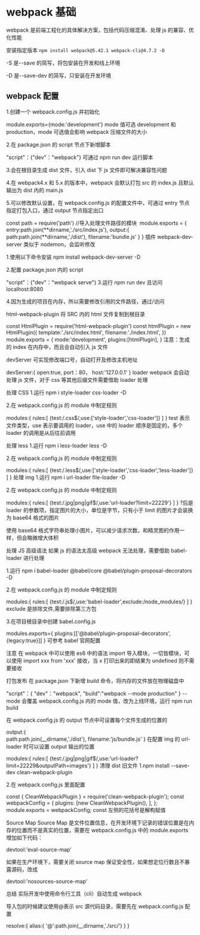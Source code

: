 # webpack 基础

webpack 是前端工程化的具体解决方案，包括代码压缩混淆、处理 js 的兼容、优化性能

安装指定版本 `npm install webpack@5.42.1 webpack-cli@4.7.2 -D`

-S 是--save 的简写，将包安装在开发和线上环境

-D 是--save-dev 的简写，只安装在开发环境

## webpack 配置

1.创建一个 webpack.config.js 并初始化

module.exports={mode:'development'}
mode 值可选 development 和 production，mode 可选值会影响 webpack 压缩文件的大小

2.在 package.json 的 script 节点下新增脚本

"script"：{"dev"："webpack"}
可通过 npm run dev 运行脚本

3.会在根目录生成 dist 文件，引入 dist 下 js 文件即可解决兼容性问题

4.在 webpack4.x 和 5.x 的版本中，webpack 会默认打包 src 的 index.js 且默认输出为 dist 内的 main.js

5.可以修改默认设置，在 webpack.config.js 的配置文件中，可通过 entry 节点指定打包入口，通过 output 节点指定出口

const path = require('path')
//导入处理文件路径的模块
​
module.exports = {
entry:path.join(**dirname,'./src/index.js'),
output:{
path:path.join(**dirname,'./dist'),
filename:'bundle.js'
}
}
插件
webpack-dev-server 类似于 nodemon，会监听修改

1.使用以下命令安装 npm install webpack-dev-server -D

2.配置 package.json 内的 script

"script"：{"dev"："webpack serve"} 3.运行 npm run dev 且访问 localhost:8080

4.因为生成的项目在内存，所以需要修改引用的文件路径，通过/访问

html-webpack-plugin 将 SRC 内的 html 文件复制到根目录

const HtmlPlugin = require('html-webpack-plugin')
const htmlPlugin = new HtmlPlugin({
template:'./src/index.html',
filename:'./index.html',
})
​
module.exports = {
mode:'development',
plugins:[htmlPlugin],
}
注意：生成的 index 在内存中，而且会自动引入 js 文件

devServer 可实现修改端口号，自动打开及修改主机地址

devServer:{
open:true,
port：80，
host:'127.0.0.1'
}
loader
webpack 会自动处理 js 文件，对于 css 等其他后缀文件需要借助 loader 处理

处理 CSS 1.运行 npm i style-loader css-loader -D

2.在 webpack.config.js 的 module 中制定规则

modules:{
rules:[
{test:/\.css$/,use:['style-loader','css-loader']}
]
}
test 表示文件类型，use 表示要调用的 loader，use 中的 loader 顺序是固定的，多个 loader 的调用是从后往前调用

处理 less 1.运行 npm i less-loader less -D

2.在 webpack.config.js 的 module 中制定规则

modules:{
rules:[
{test:/\.less$/,use:['style-loader','css-loader','less-loader']}
]
}
处理 img 1.运行 npm i url-loader file-loader -D

2.在 webpack.config.js 的 module 中制定规则

modules:{
rules:[
{test:/\.jpg|png|gif$/,use:'url-loader?limit=22229'}
]
}
?后是 loader 的参数项，指定图片的大小，单位是字节，只有小于 limit 的图片才会装换为 base64 格式的图片

使用 base64 格式字符串处理小图片，可以减少请求次数，和精灵图的作用一样，但会略微增大体积

处理 JS 高级语法
如果 js 的语法太高级 webpack 无法处理，需要借助 babel-loader 进行处理

1.运行 npm i babel-loader @babel/core @babel/plugin-proposal-decorators -D

2.在 webpack.config.js 的 module 中制定规则

modules:{
rules:[
{test:/\.js$/,use:'babel-loader',exclude:/node_modules/}
]
}
exclude 是排除文件,需要排除第三方包

3.在项目根目录中创建 babel.config.js

modules.exports={
plugins:[['@babel/plugin-proposal-decorators',{legacy:true}]]
}
可参考 babel 官网配置

注意
在 webpack 中可以使用 es6 中的语法 import 导入模块，一切皆模块，可以使用 import xxx from 'xxx' 接收，当 x 打印出来的即结果为 undefined 则不需要接收

打包发布
在 package.json 下新增 build 命令，将内存的文件放在物理磁盘中

"script"：{
"dev"："webpack",
"build":"webpack --mode production"
}
--mode 会覆盖 webpack.config.js 内的 mode 值，改为上线环境，运行 npm run build

在 webpack.config.js 的 output 节点中可设置每个文件生成的位置的

output:{  
 path:path.join(\_\_dirname,'./dist'),
filename:'js/bundle.js'
}
在配置 img 的 url-loader 时可以设置 output 输出的位置

modules:{
rules:[
{test:/\.jpg|png|gif$/,use:'url-loader?limit=22229&outputPath=images'}
]
}
清理 dist 旧文件
1.npm install --save-dev clean-webpack-plugin

2.在 webpack.config.js 里面配置

const { CleanWebpackPlugin } = require('clean-webpack-plugin');
​
const webpackConfig = {
plugins: [new CleanWebpackPlugin(),
],
};
module.exports = webpackConfig;
const 左侧的花括号是解构赋值

Source Map
Source Map 是文件位置信息，在开发环境下记录的错误位置是在内存的位置而不是真实的位置，需要在 webpack.config.js 中的 module.exports 增加如下代码：

devtool:'eval-source-map'

如果在生产环境下，需要关闭 source map 保证安全性，如果想定位行数且不暴露源码，改成

devtool:'nosources-source-map'

总结
实际开发中使用命令行工具（cli）自动生成 webpack

导入包的时候建议使用@表示 src 源代码目录，需要先在 webpack.config.js 配置

resolve:{
alias:{
'@':path.join(\_\_dirname,'./src/')
}
}

